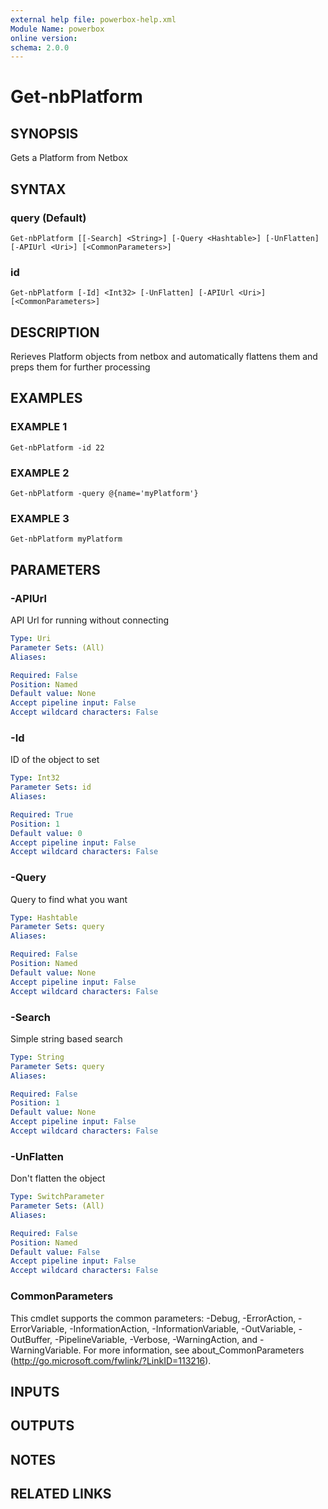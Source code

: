 ```yaml
---
external help file: powerbox-help.xml
Module Name: powerbox
online version:
schema: 2.0.0
---
```


# Get-nbPlatform

## SYNOPSIS
Gets a Platform from Netbox

## SYNTAX

### query (Default)
```
Get-nbPlatform [[-Search] <String>] [-Query <Hashtable>] [-UnFlatten] [-APIUrl <Uri>] [<CommonParameters>]
```

### id
```
Get-nbPlatform [-Id] <Int32> [-UnFlatten] [-APIUrl <Uri>] [<CommonParameters>]
```

## DESCRIPTION
Rerieves Platform objects from netbox and automatically flattens them and
preps them for further processing

## EXAMPLES

### EXAMPLE 1
```
Get-nbPlatform -id 22
```

### EXAMPLE 2
```
Get-nbPlatform -query @{name='myPlatform'}
```

### EXAMPLE 3
```
Get-nbPlatform myPlatform
```

## PARAMETERS

### -APIUrl
API Url for running without connecting

```yaml
Type: Uri
Parameter Sets: (All)
Aliases:

Required: False
Position: Named
Default value: None
Accept pipeline input: False
Accept wildcard characters: False
```

### -Id
ID of the object to set

```yaml
Type: Int32
Parameter Sets: id
Aliases:

Required: True
Position: 1
Default value: 0
Accept pipeline input: False
Accept wildcard characters: False
```

### -Query
Query to find what you want

```yaml
Type: Hashtable
Parameter Sets: query
Aliases:

Required: False
Position: Named
Default value: None
Accept pipeline input: False
Accept wildcard characters: False
```

### -Search
Simple string based search

```yaml
Type: String
Parameter Sets: query
Aliases:

Required: False
Position: 1
Default value: None
Accept pipeline input: False
Accept wildcard characters: False
```

### -UnFlatten
Don't flatten the object

```yaml
Type: SwitchParameter
Parameter Sets: (All)
Aliases:

Required: False
Position: Named
Default value: False
Accept pipeline input: False
Accept wildcard characters: False
```

### CommonParameters
This cmdlet supports the common parameters: -Debug, -ErrorAction, -ErrorVariable, -InformationAction, -InformationVariable, -OutVariable, -OutBuffer, -PipelineVariable, -Verbose, -WarningAction, and -WarningVariable.
For more information, see about_CommonParameters (http://go.microsoft.com/fwlink/?LinkID=113216).

## INPUTS

## OUTPUTS

## NOTES

## RELATED LINKS
